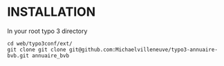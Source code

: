 INSTALLATION
============

In your root typo 3 directory

```
cd web/typo3conf/ext/
git clone git clone git@github.com:Michaelvilleneuve/typo3-annuaire-bvb.git annuaire_bvb
```

